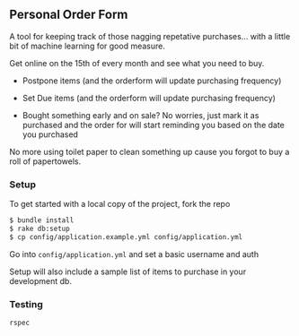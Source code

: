 ## Personal Order Form

A tool for keeping track of those nagging repetative purchases... with a
little bit of machine learning for good measure.

Get online on the 15th of every month and see what you need to buy.

- Postpone items (and the orderform will update purchasing frequency)

- Set Due items (and the orderform will update purchasing frequency)

- Bought something early and on sale? No worries, just mark it as
  purchased and the order for will start reminding you based on the date
  you purchased

No more using toilet paper to clean something up cause you forgot to buy
a roll of papertowels.

### Setup

To get started with a local copy of the project, fork the repo

```bash
$ bundle install
$ rake db:setup
$ cp config/application.example.yml config/application.yml
```
Go into `config/application.yml` and set a basic username and auth

Setup will also include a sample list of items to purchase in your
development db.

### Testing

```bash
rspec
```
